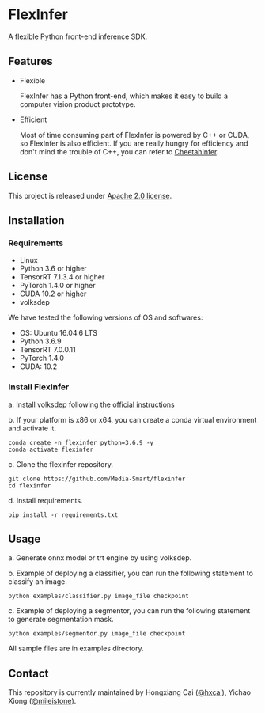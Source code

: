 # FlexInfer
A flexible Python front-end inference SDK.

## Features
- Flexible
  
  FlexInfer has a Python front-end, which makes it easy to build a computer vision product prototype.

- Efficient
  
  Most of time consuming part of FlexInfer is powered by C++ or CUDA, so FlexInfer is also efficient. If you are really hungry for efficiency and don't mind the trouble of C++, you can refer to [CheetahInfer](https://github.com/Media-Smart/cheetahinfer).

## License
This project is released under [Apache 2.0 license](https://github.com/Media-Smart/flexinfer/blob/master/LICENSE).

## Installation
### Requirements

- Linux
- Python 3.6 or higher
- TensorRT 7.1.3.4 or higher
- PyTorch 1.4.0 or higher
- CUDA 10.2 or higher
- volksdep

We have tested the following versions of OS and softwares:

- OS: Ubuntu 16.04.6 LTS
- Python 3.6.9
- TensorRT 7.0.0.11
- PyTorch 1.4.0
- CUDA: 10.2

### Install FlexInfer

a. Install volksdep following the [official instructions](https://github.com/Media-Smart/volksdep)

b. If your platform is x86 or x64, you can create a conda virtual environment and activate it.

```shell
conda create -n flexinfer python=3.6.9 -y
conda activate flexinfer
```

c. Clone the flexinfer repository.

```shell
git clone https://github.com/Media-Smart/flexinfer
cd flexinfer
```

d. Install requirements.

```shell
pip install -r requirements.txt
```

## Usage
a. Generate onnx model or trt engine by using volksdep.

b. Example of deploying a classifier, you can run the following statement to classify an image.
```shell
python examples/classifier.py image_file checkpoint
```
c. Example of deploying a segmentor, you can run the following statement to generate segmentation mask.
```shell
python examples/segmentor.py image_file checkpoint
```
All sample files are in examples directory.

## Contact
This repository is currently maintained by Hongxiang Cai ([@hxcai](http://github.com/hxcai)), Yichao Xiong ([@mileistone](https://github.com/mileistone)).
